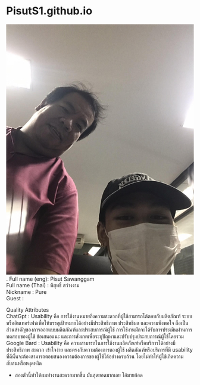 # PisutS1.github.io
![alt text for screen readers](unnamed.jpg "Text to show on mouseover").
Full name (eng): Pisut Sawanggam  
Full name  (Thai) : พิสุทธิ์ สว่างงาม  
Nickname : Pure    
Guest :   


Quality Attributes    
ChatGpt : Usability คือ การใช้งานหมายถึงความสะดวกที่ผู้ใช้สามารถโต้ตอบกับผลิตภัณฑ์ ระบบ หรืออินเทอร์เฟซเพื่อให้บรรลุเป้าหมายได้อย่างมีประสิทธิภาพ ประสิทธิผล และความพึงพอใจ ถือเป็นส่วนสำคัญของการออกแบบผลิตภัณฑ์และประสบการณ์ผู้ใช้ การใช้งานมักจะได้รับการประเมินผ่านการทดสอบของผู้ใช้ ข้อเสนอแนะ และการสังเกตเพื่อระบุปัญหาและปรับปรุงประสบการณ์ผู้ใช้โดยรวม  
Google Bard : Usability คือ ความสามารถในการใช้งานผลิตภัณฑ์หรือบริการได้อย่างมีประสิทธิภาพ สะดวก เข้าใจง่าย และตรงกับความต้องการของผู้ใช้ ผลิตภัณฑ์หรือบริการที่มี usability ที่ดีนั้นจะต้องสามารถตอบสนองความต้องการของผู้ใช้ได้อย่างครบถ้วน โดยไม่ทำให้ผู้ใช้เกิดความสับสนหรือหงุดหงิด

+ สองตัวนี้ทำให้ผมทำงานสะดวกมากขึ้น มันสุดยอดมากเลย โอ้มายก้อด


